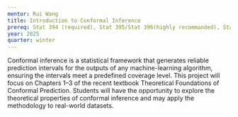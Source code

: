 ```yaml
---
mentor: Rui Wang
title: Introduction to Conformal Inference
prereq: Stat 394 (required), Stat 395/Stat 396(highly recommanded), Stat 341/Stat 342 (highly recommanded), familiarity with hypothesis testing, proficiency in R.
year: 2025
quarter: winter
---
```


Conformal inference is a statistical framework that generates reliable prediction intervals for the outputs of any machine-learning algorithm, ensuring the intervals meet a predefined coverage level. This project will focus on Chapters 1–3 of the recent textbook Theoretical Foundations of Conformal Prediction. Students will have the opportunity to explore the theoretical properties of conformal inference and may apply the methodology to real-world datasets.